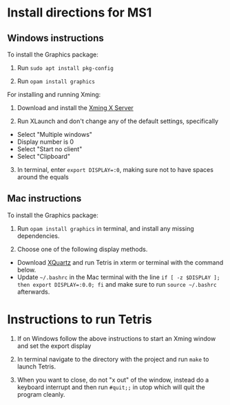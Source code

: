 # Install directions for MS1

## Windows instructions

To install the Graphics package:

1. Run `sudo apt install pkg-config`

2. Run `opam install graphics`

For installing and running Xming:

1. Download and install the [Xming X Server](https://sourceforge.net/projects/xming/)

2. Run XLaunch and don't change any of the default settings, specifically
  - Select "Multiple windows"
  - Display number is 0
  - Select "Start no client"
  - Select "Clipboard"

3. In terminal, enter `export DISPLAY=:0`, making sure not to have spaces around the equals

## Mac instructions

To install the Graphics package:

1. Run `opam install graphics` in terminal, and install any missing dependencies.

2. Choose one of the following display methods.
  - Download [XQuartz](https://www.xquartz.org/) and run Tetris in xterm or terminal with the command below.
  - Update `~/.bashrc` in the Mac terminal with the line `if [ -z $DISPLAY ]; then export DISPLAY=:0.0; fi` and make sure to run `source ~/.bashrc` afterwards. 

# Instructions to run Tetris

1. If on Windows follow the above instructions to start an Xming window and set the export display

2. In terminal navigate to the directory with the project and run `make` to launch Tetris.

3. When you want to close, do not "x out" of the window, instead do a keyboard interrupt and then run `#quit;;` in utop which will quit the program cleanly.
